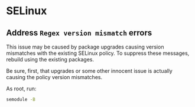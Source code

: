 # SELinux

## Address `Regex version mismatch` errors

This issue may be caused by package upgrades causing version mismatches with
the existing SELinux policy. To suppress these messages, rebuild using the
existing packages.

Be sure, first, that upgrades or some other innocent issue is actually causing
the policy version mismatches.

As root, run:
```sh
semodule -B
```
